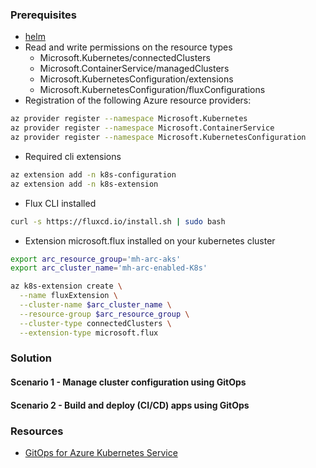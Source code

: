 ### Prerequisites
* [helm](https://helm.sh/docs/intro/install/)
* Read and write permissions on the resource types
    * Microsoft.Kubernetes/connectedClusters 
    * Microsoft.ContainerService/managedClusters
    * Microsoft.KubernetesConfiguration/extensions
    * Microsoft.KubernetesConfiguration/fluxConfigurations
* Registration of the following Azure resource providers:
```bash
az provider register --namespace Microsoft.Kubernetes
az provider register --namespace Microsoft.ContainerService
az provider register --namespace Microsoft.KubernetesConfiguration
```
* Required cli extensions
```bash
az extension add -n k8s-configuration
az extension add -n k8s-extension
```
* Flux CLI installed
```bash
curl -s https://fluxcd.io/install.sh | sudo bash
```
* Extension microsoft.flux installed on your kubernetes cluster
```bash
export arc_resource_group='mh-arc-aks'
export arc_cluster_name='mh-arc-enabled-K8s'

az k8s-extension create \
  --name fluxExtension \
  --cluster-name $arc_cluster_name \
  --resource-group $arc_resource_group \
  --cluster-type connectedClusters \
  --extension-type microsoft.flux
```

### Solution
#### Scenario 1 - Manage cluster configuration using GitOps

#### Scenario 2 - Build and deploy (CI/CD) apps using GitOps
### Resources
* [GitOps for Azure Kubernetes Service](https://learn.microsoft.com/en-us/azure/architecture/example-scenario/gitops-aks/gitops-blueprint-aks) 